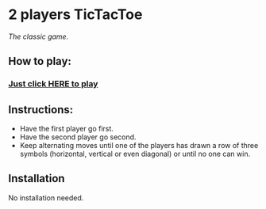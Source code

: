 # 2 players TicTacToe
_The classic game._

## How to play:
### [Just click HERE to play]

## Instructions:
- Have the first player go first. 
- Have the second player go second.
- Keep alternating moves until one of the players has drawn a row of three symbols (horizontal, vertical or even diagonal) or until no one can win.

## Installation

No installation needed.

[//]: # (These are reference links used in the body of this note and get stripped out when the markdown processor does its job. There is no need to format nicely because it shouldn't be seen. Thanks SO - http://stackoverflow.com/questions/4823468/store-comments-in-markdown-syntax)
   [Just click HERE to play]: <https://github.com/callapa1/tictactoe/>
